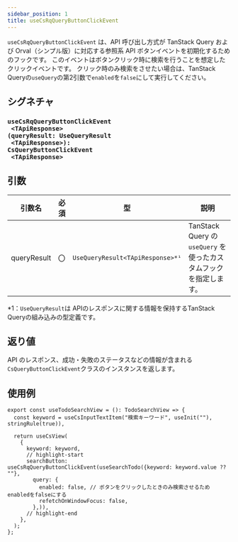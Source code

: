 ```yaml
---
sidebar_position: 1
title: useCsRqQueryButtonClickEvent
---
```


`useCsRqQueryButtonClickEvent` は、API 呼び出し方式が TanStack Query および Orval（シンプル版）に対応する参照系 API ボタンイベントを初期化するためのフックです。
このイベントはボタンクリック時に検索を行うことを想定したクリックイベントです。
クリック時のみ検索をさせたい場合は、TanStack Queryの`useQuery`の第2引数で`enabled`を`false`にして実行してください。

## シグネチャ

<h3>
  <code>useCsRqQueryButtonClickEvent<br/>&nbsp;&lt;TApiResponse><br/>(queryResult: UseQueryResult<br/>&nbsp;&lt;TApiResponse>):<br/>CsQueryButtonClickEvent<br/>&nbsp;&lt;TApiResponse></code>
</h3>

## 引数

| 引数名     | 必須 | 型                                                       | 説明                                                               |
| ---------- | ---- | -------------------------------------------------------- | ------------------------------------------------------------------ |
| queryResult| 〇   | `UseQueryResult<TApiResponse>*¹`                  | TanStack Query の `useQuery` を使ったカスタムフックを指定します。   |

\*1：`UseQueryResult`は APIのレスポンスに関する情報を保持するTanStack Queryの組み込みの型定義です。

## 返り値

API のレスポンス、成功・失敗のステータスなどの情報が含まれる`CsQueryButtonClickEvent`クラスのインスタンスを返します。

## 使用例

```tsx
export const useTodoSearchView = (): TodoSearchView => {
  const keyword = useCsInputTextItem("検索キーワード", useInit(""), stringRule(true)),

  return useCsView(
    {
      keyword: keyword,
      // highlight-start
      searchButton: useCsRqQueryButtonClickEvent(useSearchTodo({keyword: keyword.value ?? ""}, 
        query: {
          enabled: false, // ボタンをクリックしたときのみ検索させるためenabledをfalseにする
          refetchOnWindowFocus: false,
        },)),
      // highlight-end
    },
  );
};
```
